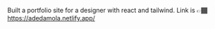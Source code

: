 Built a portfolio site for a designer with react and tailwind. Link is 👉🏾 https://adedamola.netlify.app/
